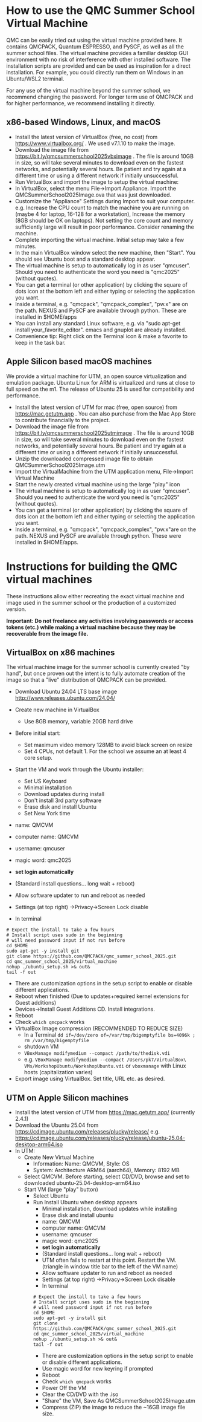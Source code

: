 # How to use the QMC Summer School Virtual Machine

QMC can be easily tried out using the virtual machine provided here. It contains QMCPACK, Quantum ESPRESSO, and PySCF, as well as
all the summer school files. The virtual machine provides a familiar desktop GUI environment with no risk of interference with other
installed software. The installation scripts are provided and can be used as inspiration for a direct installation. For example, you
could directly run them on Windows in an Ubuntu/WSL2 terminal.

For any use of the virtual machine beyond the summer school, we recommend changing the password. For longer term use of QMCPACK and
for higher performance, we recommend installing it directly.

## x86-based Windows, Linux, and macOS

* Install the latest version of VirtualBox (free, no cost) from
  https://www.virtualbox.org/  . We used v7.1.10 to make the image. 
* Download the image file from https://bit.ly/qmcsummerschool2025vbximage . The
  file is around 10GB in size, so will take several minutes to download even on
  the fastest networks, and potentially several hours. Be patient and try again
  at a different time or using a different network if initially unsuccessful.
* Run VirtualBox and import the image to setup the virtual machine:
 * In VirtualBox, select the menu File->Import Appliance. Import the QMCSummerSchool2025Image.ova that was just downloaded.
 * Customize the "Appliance" Settings during Import to suit your computer. e.g. Increase the CPU count to match the machine you are running on (maybe 4 for laptop, 16-128 for a workstation), Increase the memory (8GB should be OK on laptops).  Not setting the core count and memory sufficiently large will result in poor performance. Consider renaming the machine.
 * Complete importing the virtual machine. Initial setup may take a few minutes.
 * In the main VirtualBox window select the new machine, then "Start". You should see Ubuntu boot and a standard desktop appear.
 * The virtual machine is setup to automatically log in as user "qmcuser". Should you need to authenticate the word you need is "qmc2025" (without quotes).
 * You can get a terminal (or other application) by clicking the square of dots icon at the bottom left and either typing or selecting the application you want.
 * Inside a terminal, e.g. "qmcpack", "qmcpack_complex", "pw.x" are on the path. NEXUS and PySCF are available through python. These are installed in $HOME/apps
 * You can install any standard Linux software, e.g. via "sudo apt-get install your_favorite_editor". emacs and gnuplot are already installed.
* Convenience tip: Right click on the Terminal icon & make a favorite to keep in the task bar.

## Apple Silicon based macOS machines

We provide a virtual machine for UTM, an open source virtualization and
emulation package. Ubuntu Linux for ARM is virtualized and runs at close to full
speed on the m1. The release of Ubuntu 25 is used for compatibility
and performance. 

* Install the latest version of UTM for mac (free, open source) from https://mac.getutm.app . You
  can also purchase from the Mac App Store to contribute financially to the
  project.
* Download the image file from https://bit.ly/qmcsummerschool2025utmimage . The
  file is around 10GB in size, so will take several minutes to download even on the
  fastest networks, and potentially several hours. Be patient and try again at a
  different time or using a different network if initially unsuccessful.
* Unzip the downloaded compressed image file to obtain QMCSummerSchool2025Image.utm
* Import the VirtualMachine from the UTM application menu, File->Import Virtual
  Machine
* Start the newly created virtual machine using the large "play" icon
* The virtual machine is setup to automatically log in as user "qmcuser". Should you need to authenticate the word you need is "qmc2025" (without quotes).
* You can get a terminal (or other application) by clicking the square of dots icon at the bottom left and either typing or selecting the application you want.
* Inside a terminal, e.g. "qmcpack", "qmcpack_complex", "pw.x"are on the path.
  NEXUS and PySCF are available through python. These were installed in
  $HOME/apps.

# Instructions for building the QMC virtual machines

These instructions allow either recreating the exact virtual machine and
image used in the summer school or the production of a customized version.

**Important: Do not freelance any activities involving passwords or access
  tokens (etc.) while making a virtual machine because they may be recoverable from the
  image file.**

## VirtualBox on x86 machines

The virtual machine image for the summer school is currently created "by hand", but once proven out the intent is to fully automate
creation of the image so that a "live" distribution of QMCPACK can be provided.

* Download Ubuntu 24.04 LTS base image http://www.releases.ubuntu.com/24.04/
* Create new machine in VirtualBox
  * Use 8GB memory, variable 20GB hard drive
* Before initial start:
  * Set maximum video memory 128MB to avoid black screen on resize
  * Set 4 CPUs, not default 1. For the school we assume an at least 4 core setup.
* Start the VM and work through the Ubuntu installer:
  * Set US Keyboard
  * Minimal installation
  * Download updates during install
  * Don't install 3rd party software
  * Erase disk and install Ubuntu
  * Set New York time

* name: QMCVM
* computer name: QMCVM
* username: qmcuser
* magic word: qmc2025
* **set login automatically**
* (Standard install questions... long wait + reboot)
* Allow software updater to run and reboot as needed
* Settings (at top right) ->Privacy->Screen Lock disable

* In terminal
```
# Expect the install to take a few hours
# Install script uses sudo in the beginning
# will need password input if not run before
cd $HOME
sudo apt-get -y install git
git clone https://github.com/QMCPACK/qmc_summer_school_2025.git
cd qmc_summer_school_2025/virtual_machine
nohup ./ubuntu_setup.sh >& out&
tail -f out
```
* There are customization options in the setup script to enable or disable
  different applications.
* Reboot when finished (Due to updates+required kernel extensions for Guest additions)
* Devices->Install Guest Additions CD. Install integrations.
* Reboot
* Check `which qmcpack` works
* VirtualBox Image compression (RECOMMENDED TO REDUCE SIZE)
  * In a Terminal `dd if=/dev/zero of=/var/tmp/bigemptyfile bs=4096k ; rm /var/tmp/bigemptyfile`
  * shutdown VM
  * `VBoxManage modifymedium --compact /path/to/thedisk.vdi`
  * e.g. `VBoxManage modifymedium --compact /Users/pk7/VirtualBox\ VMs/WorkshopUbuntu/WorkshopUbuntu.vdi` or `vboxmanage` with Linux hosts (capitalization varies)
* Export image using VirtualBox. Set title, URL etc. as desired.

## UTM on Apple Silicon machines

* Install the latest version of UTM from https://mac.getutm.app/ (currently 2.4.1)
* Download the Ubuntu 25.04 from https://cdimage.ubuntu.com/releases/plucky/release/ e.g. https://cdimage.ubuntu.com/releases/plucky/release/ubuntu-25.04-desktop-arm64.iso
* In UTM:
  * Create New Virtual Machine 
    * Information: Name: QMCVM, Style: OS
    * System: Architecture ARM64 (aarch64), Memory: 8192 MB
  * Select QMCVM. Before starting, select CD/DVD, browse and set to
    downloaded ubuntu-25.04-desktop-arm64.iso
  * Start VM (large "play" button)
    * Select Ubuntu
    * Run Install Ubuntu when desktop appears
      * Minimal installation, download updates while installing
      * Erase disk and install ubuntu
      * name: QMCVM
      * computer name: QMCVM
      * username: qmcuser
      * magic word: qmc2025
      * **set login automatically**
      * (Standard install questions... long wait + reboot)
      * UTM often fails to restart at this point. Restart the VM. (triangle in
        window title bar to the left of the VM name)
      * Allow software updater to run and reboot as needed
      * Settings (at top right) ->Privacy->Screen Lock disable
      * In terminal
      ```
      # Expect the install to take a few hours
      # Install script uses sudo in the beginning
      # will need password input if not run before
      cd $HOME
      sudo apt-get -y install git
      git clone https://github.com/QMCPACK/qmc_summer_school_2025.git
      cd qmc_summer_school_2025/virtual_machine
      nohup ./ubuntu_setup.sh >& out&
      tail -f out
      ```
      * There are customization options in the setup script to enable or disable
  different applications. 
      * Use magic word for new keyring if prompted
      * Reboot
      * Check `which qmcpack` works
      * Power Off the VM
      * Clear the CD/DVD with the .iso
      * "Share" the VM, Save As QMCSummerSchool2025Image.utm
      * Compress (ZIP) the image to reduce the ~16GB image file size.
